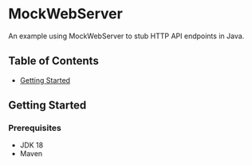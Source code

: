 # MockWebServer

An example using MockWebServer to stub HTTP API endpoints in Java.

## Table of Contents

- [Getting Started](#getting-started)

## Getting Started

### Prerequisites

- JDK 18
- Maven